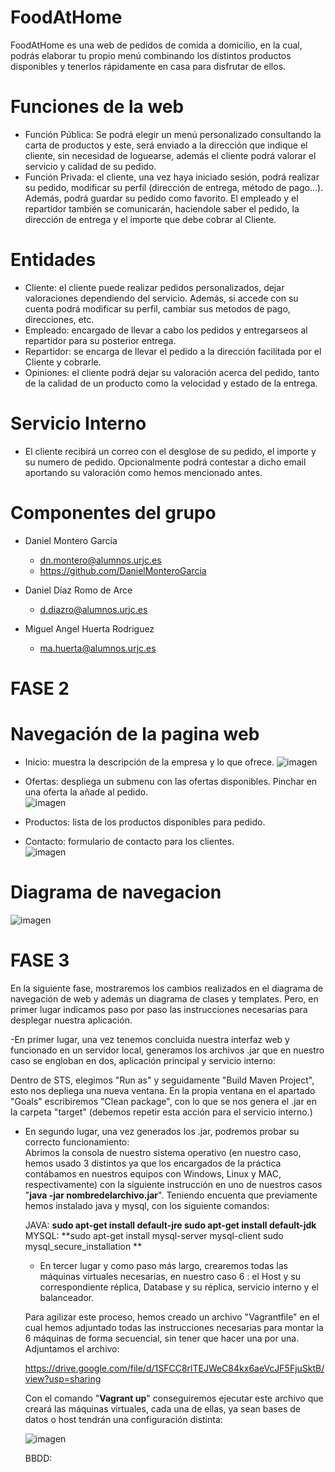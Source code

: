 # FoodAtHome

FoodAtHome es una web de pedidos de comida a domicilio, en la cual, podrás elaborar tu propio menú combinando los distintos productos disponibles y tenerlos rápidamente en casa para disfrutar de ellos.

# Funciones de la web
- Función Pública: Se podrá elegir un menú personalizado consultando la carta de productos y este, será enviado a la dirección que indique  el cliente, sin necesidad de loguearse, además el cliente podrá valorar el servicio y calidad de su pedido.
- Función Privada: el cliente, una vez haya iniciado sesión, podrá realizar su pedido, modificar su perfil (dirección de entrega, método de pago...). Además, podrá guardar su pedido como favorito. El empleado y el repartidor también se comunicarán, haciendole saber el pedido, la dirección de entrega y el importe que debe cobrar al Cliente.

# Entidades
- Cliente: el cliente puede realizar pedidos personalizados, dejar valoraciones dependiendo del servicio. Además, si accede con su cuenta podrá modificar su perfil, cambiar sus metodos de pago, direcciones, etc.
- Empleado: encargado de llevar a cabo los pedidos y entregarseos al repartidor para su posterior entrega.
- Repartidor: se encarga de llevar el pedido a la dirección facilitada por el Cliente y cobrarle.
- Opiniones: el cliente podrá dejar su valoración acerca del pedido, tanto de la calidad de un producto como la velocidad y estado de la entrega.

# Servicio Interno
- El cliente recibirá un correo con el desglose de su pedido, el importe y su numero de pedido. Opcionalmente podrá contestar a dicho email aportando su valoración como hemos mencionado antes.

# Componentes del grupo
- Daniel Montero García
  - dn.montero@alumnos.urjc.es
  - https://github.com/DanielMonteroGarcia
 
- Daniel Díaz Romo de Arce
  - d.diazro@alumnos.urjc.es
  
- Miguel Angel Huerta Rodriguez
  - ma.huerta@alumnos.urjc.es
  
# FASE 2

  # Navegación de la pagina web
  
   - Inicio: muestra la descripción de la empresa y lo que ofrece.
    ![imagen](https://github.com/pracDAD2018/FoodAtHome/blob/master/EjemploparaDAD/Screenshots/Inicio.png)
    
    
   - Ofertas: despliega un submenu con las ofertas disponibles. Pinchar en una oferta la añade al pedido.   
    ![imagen](https://github.com/pracDAD2018/FoodAtHome/blob/master/EjemploparaDAD/Screenshots/Ofertas.png)
    
    
   - Productos: lista de los productos disponibles para pedido.
   
   - Contacto: formulario de contacto para los clientes.   
    ![imagen](https://github.com/pracDAD2018/FoodAtHome/blob/master/EjemploparaDAD/Screenshots/Contacto.png)
    
    
   
   
   # Diagrama de navegacion
   
   ![imagen](https://github.com/pracDAD2018/FoodAtHome/blob/master/EjemploparaDAD/Screenshots/Diagrama%20de%20navegacion.png)
   
# FASE  3
  En la siguiente fase, mostraremos los cambios realizados en el diagrama de navegación de web y además un diagrama de clases y       templates. Pero, en primer lugar indicamos paso por paso las instrucciones necesarias para desplegar nuestra aplicación.
  
   -En primer lugar, una vez tenemos concluida nuestra interfaz web y funcionado en un servidor local, generamos los archivos .jar que en nuestro caso se engloban en dos, aplicación principal y servicio interno:
   
   Dentro de STS, elegimos "Run as" y seguidamente "Build Maven Project", esto nos depliega una nueva ventana.
   En la propia ventana en el apartado "Goals" escribiremos "Clean package", con lo que se nos genera el .jar en la carpeta "target"         (debemos repetir esta acción para el servicio interno.)       
    
   - En segundo lugar, una vez generados los .jar, podremos probar su correcto funcionamiento:    
       Abrimos la consola de nuestro sistema operativo (en nuestro caso, hemos usado 3 distintos ya que los encargados de la práctica           contábamos en nuestros equipos con Windows, Linux y MAC, respectivamente) con la siguiente instrucción en uno de nuestros casos 
        "**java -jar nombredelarchivo.jar**". Teniendo encuenta que previamente hemos instalado java y mysql, con los siguiente comandos:
       
        JAVA: **sudo apt-get install default-jre
              sudo apt-get install default-jdk**
        MYSQL: **sudo apt-get install mysql-server mysql-client
               sudo mysql_secure_installation **  
               
     - En tercer lugar y como paso más largo, crearemos todas las máquinas virtuales necesarias, en nuestro caso 6 : el Host y su correspondiente réplica, Database y su réplica, servicio interno y el balanceador.
     
     Para agilizar este proceso, hemos creado un archivo "Vagrantfile" en el cual hemos adjuntado todas las instrucciones necesarias      para montar la 6 máquinas de forma secuencial, sin tener que hacer una por una. Adjuntamos el archivo:
     
     https://drive.google.com/file/d/1SFCC8rlTEJWeC84kx6aeVcJF5FjuSktB/view?usp=sharing
     
     Con el comando "**Vagrant up**" conseguiremos ejecutar este archivo que creará las máquinas virtuales, cada una de ellas, ya sean  bases de datos o host tendrán una configuración distinta:
     
     ![imagen](https://github.com/pracDAD2018/FoodAtHome/blob/master/EjemploparaDAD/Screenshots/vagrant%20up.jpg)
     
        BBDD: 
     
     
     
     
    
  

   
 
